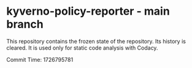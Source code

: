 # kyverno-policy-reporter - main branch

This repository contains the frozen state of the repository.
Its history is cleared. It is used only for static code
analysis with Codacy.

Commit Time: 1726795781